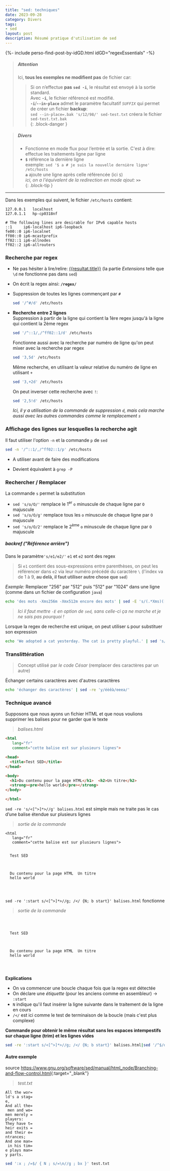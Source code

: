 ```yaml
---
title: "sed: techniques"
date: 2023-09-28
category: Divers
tags:
- sed
layout: post
description: Résumé pratique d'utilisation de sed
---
```


{%- include perso-find-post-by-idGD.html idGD="regexEssentials" -%}


> ##### Attention
> Ici, **tous les exemples ne modifient pas** de fichier car:  
> > Si on n’effectue **pas** **`sed -i`**, le résultat est envoyé à la sortie standard​.  
> Avec **`-i`**, le fichier référencé est modifié.  
> **`-i`**/**`--in-place`** admet le paramètre facultatif *`SUFFIX`* qui permet de créer un fichier **backup**:   
> `sed --in-place=.bak 's/12/98/' sed-test.txt` créera le fichier `sed-test.txt.bak`  
{: .block-danger }

> ##### Divers
> - Fonctionne en mode flux pour l’entrée et la sortie. C'est à dire: effectue les traitements ligne par ligne
> - **`$`** référence la dernière ligne​  
>   exemple: `sed '$ a # je suis la nouvelle dernière ligne' /etc/hosts`  
>   **`a`** ajoute une ligne après celle référencée (ici `$`)  
>   *ici, on a l'équivalent de la redirection en mode ajout: **`>>`***  
{: .block-tip }

---

Dans les exemples qui suivent, le fichier `/etc/hosts` contient:
```
127.0.0.1	localhost
127.0.1.1	hp-cp0318nf

# The following lines are desirable for IPv6 capable hosts
::1     ip6-localhost ip6-loopback
fe00::0 ip6-localnet
ff00::0 ip6-mcastprefix
ff02::1 ip6-allnodes
ff02::2 ip6-allrouters
```


### Recherche par regex​

- Ne pas hésiter à lire/relire: [{{resultat.title}}]({{site.baseurl}}{{resultat.url}}) (la partie *Extensions* telle que `\d` ne fonctionne pas dans `sed`)

- On écrit la regex ainsi: **`/regex/`**

- Suppression de toutes les lignes commençant par `#`  
  ```sh
  sed '/^#/d' /etc/hosts
  ```

- **Recherche entre 2 lignes**  
  Suppression à partir de la ligne qui contient la 1ère regex jusqu'à la ligne qui contient la 2ème regex
  ```sh
  sed '/^::1/,/^ff02::1/d' /etc/hosts
  ```
  Fonctionne aussi avec la recherche par numéro de ligne qu'on peut mixer avec la recherche par regex
  ```sh
  sed '3,5d' /etc/hosts
  ```
  Même recherche, en utilisant la valeur relative du numéro de ligne en utilisant `+`
  ```sh
  sed '3,+2d' /etc/hosts
  ```
  On peut inverser cette recherche avec `!`:
  ```sh
  sed '2,5!d' /etc/hosts
  ```
  *Ici, il y a utilisation de la commande de suppression `d`, mais cela marche aussi avec les autres commandes comme le remplacement `s`*


### Affichage des lignes sur lesquelles la recherche agit

Il faut utiliser l'option `-n` et la commande `p` de `sed`
```sh
sed -n '/^::1/,/^ff02::1/p' /etc/hosts
```

- A utiliser avant de faire des modifications ​

- Devient équivalent à `grep -P`​


### Rechercher / Remplacer​

La commande `s` permet la substitution​

- `sed 's/o/O/'` remplace le 1<sup>er</sup> `o` minuscule de chaque ligne par `O` majuscule​
- `sed 's/o/O/g'` remplace tous les `o` minuscule de chaque ligne par `O` majuscule​
- `sed 's/o/O/2'` remplace le 2<sup>ème</sup> `o` minuscule de chaque ligne par `O` majuscule​


##### backref ("Référence arrière")

Dans le paramètre`'s/e1/e2/'` `e1` et `e2` sont des regex  
> Si `e1` contient des sous-expressions entre parenthèses, on peut les référencer dans `e2` via leur numéro précédé du caractère `\` (l'index va de 1 à 9, **au delà, il faut utiliser autre chose que `sed`**) 

*Exemple:* Remplacer "256" par "512" puis "512" par "1024" dans une ligne (comme dans un fichier de configuration `java`)
```sh
echo 'des mots -Xms256m -Xmx512m encore des mots' | sed -E 's/(.*Xms)([0-9]+)(.*Xmx)([0-9]+)(.*)$/\1512m\31024m\5/'
```
> *Ici il faut mettre `-E` en option de `sed`, sans celle-ci ça ne marche et je ne sais pas pourquoi !*

Lorsque la regex de recherche est unique, on peut utiliser `&` pour substituer son expression
```sh
echo 'We adopted a cat yesterday. The cat is pretty playful.' | sed 's/cats\?\b/"little &"/g'
```

### Translittération 

> Concept utilisé par *le code César* (remplacer des caractères par un autre)

Échanger certains caractères avec d'autres caractères​
```sh
echo 'échanger des caractères​' | sed -re 'y/éèêà/eeea/'
```

### Technique avancé

Supposons que nous ayons un fichier HTML et que nous voulions supprimer les balises pour ne garder que le texte  

> *balises.html*  

```html
<html 
   lang="fr" 
   comment="cette balise est sur plusieurs lignes">

<head>
  <title>Test SED</title>
</head>

<body>
  <h1>Du contenu pour la page HTML</h1>  <h2>Un titre</h2>
  <strong><pre>hello world</pre></strong>
</body>

</html>
```

`sed -re 's/<[^>]*>//g' balises.html` est simple mais ne traite pas le cas d’une balise étendue sur plusieurs lignes

> *sortie de la commande*

```
<html 
   lang="fr" 
   comment="cette balise est sur plusieurs lignes">


  Test SED



  Du contenu pour la page HTML  Un titre
  hello world




```

`sed -re ':start s/<[^>]*>//g; /</ {N; b start}' balises.html` fonctionne

> *sortie de la commande*

```



  Test SED



  Du contenu pour la page HTML  Un titre
  hello world




```

**Explications**
- On va commencer une boucle chaque fois que la regex est détectée
- On déclare une *étiquette* (pour les anciens comme en assembleur) -> `:start`
- `N` indique qu'il faut insérer la ligne suivante dans le traitement de la ligne en cours​
- `/</` est ici comme le test de terminaison de la boucle (mais c'est plus complexe)

**Commande pour obtenir le même résultat sans les espaces intempestifs sur chaque ligne (trim) et les lignes vides**
```sh
sed -re ':start s/<[^>]*>//g; /</ {N; b start}' balises.html|sed '/^$/d'|sed -E 's/^[ ]*(.+)[ ]*$/\1/'
```

#### Autre exemple

source <https://www.gnu.org/software/sed/manual/html_node/Branching-and-flow-control.html>{:target="_blank"}

> *test.txt*

```
All the wor=
ld's a stag=
e,
And all the=
 men and wo=
men merely =
players:
They have t=
heir exits =
and their e=
ntrances;
And one man=
 in his tim=
e plays man=
y parts.
```

```sh
sed ':x ; /=$/ { N ; s/=\n//g ; bx }' test.txt
```

